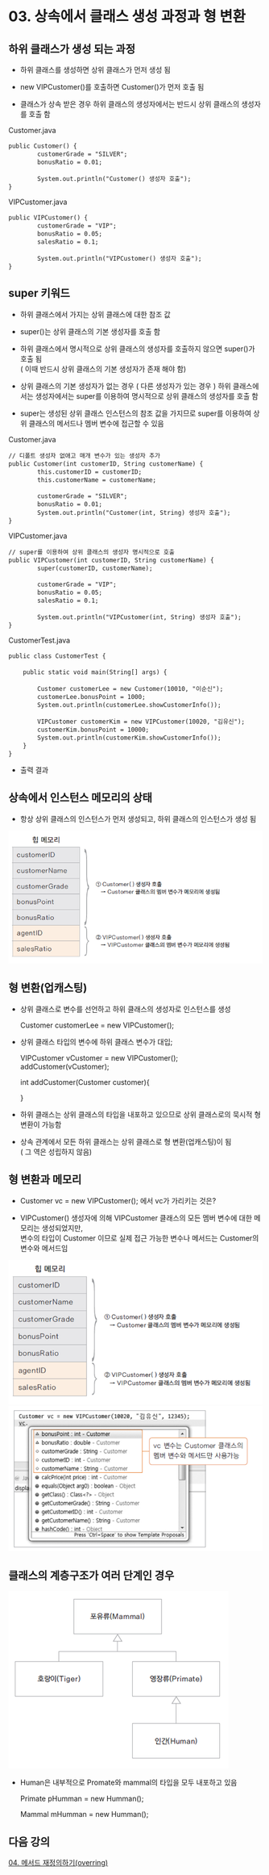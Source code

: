 # 03. 상속에서 클래스 생성 과정과 형 변환

## 하위 클래스가 생성 되는 과정

- 하위 클래스를 생성하면 상위 클래스가 먼저 생성 됨

- new VIPCustomer()를 호출하면 Customer()가 먼저 호출 됨

- 클래스가 상속 받은 경우 하위 클래스의 생성자에서는 반드시 상위 클래스의 생성자를 호출 함

Customer.java

```
public Customer() {
		customerGrade = "SILVER";
		bonusRatio = 0.01;

		System.out.println("Customer() 생성자 호출");
}
```

VIPCustomer.java

```
public VIPCustomer() {
		customerGrade = "VIP";
		bonusRatio = 0.05;
		salesRatio = 0.1;

		System.out.println("VIPCustomer() 생성자 호출");
}
```

## super 키워드

- 하위 클래스에서 가지는 상위 클래스에 대한 참조 값

- super()는 상위 클래스의 기본 생성자를 호출 함

- 하위 클래스에서 명시적으로 상위 클래스의 생성자를 호출하지 않으면 super()가 호출 됨<br>
  ( 이때 반드시 상위 클래스의 기본 생성자가 존재 해야 함)

- 상위 클래스의 기본 생성자가 없는 경우 ( 다른 생성자가 있는 경우 ) 하위 클래스에서는 생성자에서는 super를 이용하여
  명시적으로 상위 클래스의 생성자를 호출 함

- super는 생성된 상위 클래스 인스턴스의 참조 값을 가지므로 super를 이용하여 상위 클래스의 메서드나 멤버 변수에 접근할 수 있음

Customer.java

```
// 디폴트 생성자 없애고 매개 변수가 있는 생성자 추가
public Customer(int customerID, String customerName) {
		this.customerID = customerID;
		this.customerName = customerName;

		customerGrade = "SILVER";
		bonusRatio = 0.01;
		System.out.println("Customer(int, String) 생성자 호출");
}
```

VIPCustomer.java

```
// super를 이용하여 상위 클래스의 생성자 명시적으로 호출
public VIPCustomer(int customerID, String customerName) {
		super(customerID, customerName);

		customerGrade = "VIP";
		bonusRatio = 0.05;
		salesRatio = 0.1;

		System.out.println("VIPCustomer(int, String) 생성자 호출");
}
```

CustomerTest.java

```
public class CustomerTest {

	public static void main(String[] args) {

		Customer customerLee = new Customer(10010, "이순신");
		customerLee.bonusPoint = 1000;
		System.out.println(customerLee.showCustomerInfo());

		VIPCustomer customerKim = new VIPCustomer(10020, "김유신");
		customerKim.bonusPoint = 10000;
		System.out.println(customerKim.showCustomerInfo());
	}
}
```

- 출력 결과

## 상속에서 인스턴스 메모리의 상태

- 항상 상위 클래스의 인스턴스가 먼저 생성되고, 하위 클래스의 인스턴스가 생성 됨

![memory](./img/memory.png)

## 형 변환(업캐스팅)

- 상위 클래스로 변수를 선언하고 하위 클래스의 생성자로 인스턴스를 생성

  Customer customerLee = new VIPCustomer();

- 상위 클래스 타입의 변수에 하위 클래스 변수가 대입;

  VIPCustomer vCustomer = new VIPCustomer();
  addCustomer(vCustomer);

  int addCustomer(Customer customer){

  }

- 하위 클래스는 상위 클래스의 타입을 내포하고 있으므로 상위 클래스로의 묵시적 형 변환이 가능함

- 상속 관계에서 모든 하위 클래스는 상위 클래스로 형 변환(업캐스팅)이 됨 <br>
  ( 그 역은 성립하지 않음)

## 형 변환과 메모리

- Customer vc = new VIPCustomer(); 에서 vc가 가리키는 것은?

- VIPCustomer() 생성자에 의해 VIPCustomer 클래스의 모든 멤버 변수에 대한 메모리는 생성되었지만, <br>
  변수의 타입이 Customer 이므로 실제 접근 가능한 변수나 메서드는 Customer의 변수와 메서드임

![upcasting1](./img/upcasting1.png) ![upcasting2](./img/upcasting2.png)

## 클래스의 계층구조가 여러 단계인 경우

![mammal](./img/mammal.png)

- Human은 내부적으로 Promate와 mammal의 타입을 모두 내포하고 있음

  Primate pHumman = new Humman();

  Mammal mHumman = new Humman();

## 다음 강의

[04. 메서드 재정의하기(overring)](https://github.com/codemaker74/study/tree/master/backup/javacoursework/Chapter3/3-04/README.md)
